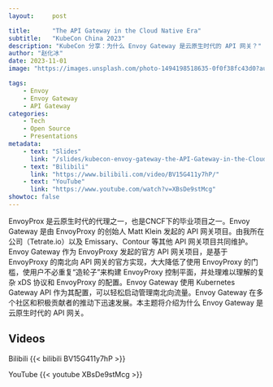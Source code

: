 ```yaml
---
layout:     post

title:      "The API Gateway in the Cloud Native Era"
subtitle:   "KubeCon China 2023"
description: "KubeCon 分享：为什么 Envoy Gateway 是云原生时代的 API 网关？"
author: "赵化冰"
date: 2023-11-01
image: "https://images.unsplash.com/photo-1494198518635-0f0f38fc43d0?auto=format&fit=crop&q=80&w=3270&ixlib=rb-4.0.3&ixid=M3wxMjA3fDB8MHxwaG90by1wYWdlfHx8fGVufDB8fHx8fA%3D%3D"

tags:
    - Envoy
    - Envoy Gateway
    - API Gateway
categories:
    - Tech
    - Open Source
    - Presentations
metadata:
    - text: "Slides"
      link: "/slides/kubecon-envoy-gateway-the-API-Gateway-in-the-Cloud-Native-Era.pdf"
    - text: "Bilibili"
      link: "https://www.bilibili.com/video/BV15G411y7hP/"
    - text: "YouTube"
      link: "https://www.youtube.com/watch?v=XBsDe9stMcg"
showtoc: false
---
```


EnvoyProx 是云原生时代的代理之一，也是CNCF下的毕业项目之一。Envoy Gateway 是由 EnvoyProxy 的创始人 Matt Klein 发起的 API 网关项目。由我所在公司（Tetrate.io）以及 Emissary、Contour 等其他 API 网关项目共同维护。Envoy Gateway 作为 EnvoyProxy 发起的官方 API 网关项目，是基于 EnvoyProxy 的南北向 API 网关的官方实现，大大降低了使用 EnvoyProxy 的门槛，使用户不必重复“造轮子”来构建 EnvoyProxy 控制平面，并处理难以理解的复杂 xDS 协议和 EnvoyProxy 的配置。Envoy Gateway 使用 Kubernetes Gateway API 作为其配置，可以轻松启动管理南北向流量。Envoy Gateway 在多个社区和积极贡献者的推动下迅速发展。本主题将介绍为什么 Envoy Gateway 是云原生时代的 API 网关。



## Videos

Bilibili
{{< bilibili BV15G411y7hP >}}

YouTube
{{< youtube XBsDe9stMcg >}}
